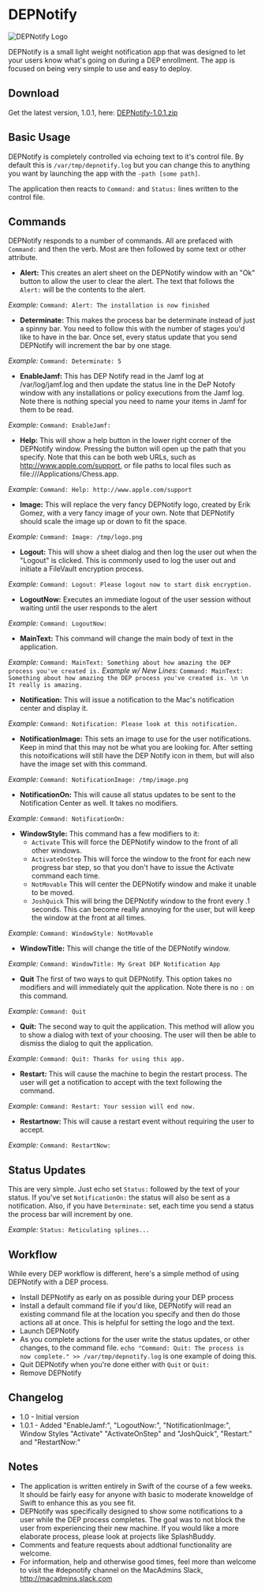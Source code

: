 # DEPNotify

![DEPNotify Logo](https://gitlab.com/Mactroll/DEPNotify/raw/master/DEPNotify/Assets.xcassets/DEPNotify.imageset/depnotify_512.png)

DEPNotify is a small light weight notification app that was designed to let your users know what's going on during a DEP enrollment. The app is focused on being very simple to use and easy to deploy.

## Download

Get the latest version, 1.0.1, here: [DEPNotify-1.0.1.zip](https://macadmins.slack.com/files/mactroll/F5R0Y0BML/depnotify-1.0.1_11_.zip)

## Basic Usage

DEPNotify is completely controlled via echoing text to it's control file. By default this is `/var/tmp/depnotify.log` but you can change this to anything you want by launching the app with the `-path [some path]`.

The application then reacts to `Command:` and `Status:` lines written to the control file. 

## Commands

DEPNotify responds to a number of commands. All are prefaced with `Command:` and then the verb. Most are then followed by some text or other attribute.

* **Alert:** This creates an alert sheet on the DEPNotify window with an "Ok" button to allow the user to clear the alert. The text that follows the `Alert:` will be the contents to the alert.

*Example:* `Command: Alert: The installation is now finished`

* **Determinate:** This makes the process bar be determinate instead of just a spinny bar. You need to follow this with the number of stages you'd like to have in the bar. Once set, every status update that you send DEPNotify will increment the bar by one stage.

*Example:* `Command: Determinate: 5`

* **EnableJamf:** This has DEP Notify read in the Jamf log at /var/log/jamf.log and then update the status line in the DeP Notofy window with any installations or policy executions from the Jamf log. Note there is nothing special you need to name your items in Jamf for them to be read.

*Example:* `Command: EnableJamf:`

* **Help:**  This will show a help button in the lower right corner of the DEPNotify window. Pressing the button will open up the path that you specify. Note that this can be both web URLs, such as http://www.apple.com/support, or file paths to local files such as file:///Applications/Chess.app.

*Example:* `Command: Help: http://www.apple.com/support`

* **Image:** This will replace the very fancy DEPNotify logo, created by Erik Gomez, with a very fancy image of your own. Note that DEPNotify should scale the image up or down to fit the space.

*Example:* `Command: Image: /tmp/logo.png`

* **Logout:** This will show a sheet dialog and then log the user out when the "Logout" is clicked. This is commonly used to log the user out and initiate a FileVault encryption process.

*Example:* `Command: Logout: Please logout now to start disk encryption.`

* **LogoutNow:** Executes an immediate logout of the user session without waiting until the user responds to the alert  

*Example:* `Command: LogoutNow:`

* **MainText:** This command will change the main body of text in the application.

*Example:* `Command: MainText: Something about how amazing the DEP process you've created is.`
*Example w/ New Lines:* `Command: MainText: Something about how amazing the DEP process you've created is. \n \n It really is amazing.`

* **Notification:** This will issue a notification to the Mac's notification center and display it.

*Example:* `Command: Notification: Please look at this notification.`

* **NotificationImage:** This sets an image to use for the user notifications. Keep in mind that this may not be what you are looking for. After setting this notoifications will still have the DEP Notify icon in them, but will also have the image set with this command.

*Example:* `Command: NotificationImage: /tmp/image.png`

* **NotificationOn:** This will cause all status updates to be sent to the Notification Center as well. It takes no modifiers.

*Example:* `Command: NotificationOn:`

* **WindowStyle:** This command has a few modifiers to it:
    * `Activate` This will force the DEPNotify window to the front of all other windows.
    * `ActivateOnStep` This will force the window to the front for each new progress bar step, so that you don't have to issue the Activate command each time.
    * `NotMovable` This will center the DEPNotify window and make it unable to be moved.
    * `JoshQuick` This will bring the DEPNotify window to the front every .1 seconds. This can become really annoying for the user, but will keep the window at the front at all times.

*Example:* `Command: WindowStyle: NotMovable`

* **WindowTitle:** This will change the title of the DEPNotify window.

*Example:* `Command: WindowTitle: My Great DEP Notification App`

* **Quit** The first of two ways to quit DEPNotify. This option takes no modifiers and will immediately quit the application. Note there is no `:` on this command.

*Example:* `Command: Quit`

* **Quit:** The second way to quit the application. This method will allow you to show a dialog with text of your choosing. The user will then be able to dismiss the dialog to quit the application.

*Example:* `Command: Quit: Thanks for using this app.`

* **Restart:** This will cause the machine to begin the restart process. The user will get a notification to accept with the text following the command.

*Example:* `Command: Restart: Your session will end now.`

* **Restartnow:** This will cause a restart event without requiring the user to accept.

*Example:* `Command: RestartNow:`

## Status Updates

This are very simple. Just echo set `Status:` followed by the text of your status. If you've set `NotificationOn:` the status will also be sent as a notification. Also, if you have `Determinate:` set, each time you send a status the process bar will increment by one.

*Example:* `Status: Reticulating splines...`

## Workflow

While every DEP workflow is different, here's a simple method of using DEPNotify with a DEP process.

* Install DEPNotify as early on as possible during your DEP process
* Install a default command file if you'd like, DEPNotify will read an existing command file at the location you specify and then do those actions all at once. This is helpful for setting the logo and the text.
* Launch DEPNotify
* As you complete actions for the user write the status updates, or other changes, to the command file. `echo "Command: Quit: The process is now complete." >> /var/tmp/depnotify.log` is one example of doing this.
* Quit DEPNotify when you're done either with `Quit` or `Quit:`
* Remove DEPNotify

## Changelog

* 1.0 - Initial version
* 1.0.1 - Added "EnableJamf:", "LogoutNow:", "NotificationImage:", Window Styles "Activate" "ActivateOnStep" and "JoshQuick", "Restart:" and "RestartNow:"

## Notes

* The application is written entirely in Swift of the course of a few weeks. It should be fairly easy for anyone with basic to moderate knoweldge of Swift to enhance this as you see fit.
* DEPNotify was specifically designed to show some notifications to a user while the DEP process completes. The goal was to not block the user from experiencing their new machine. If you would like a more elaborate process, please look at projects like SplashBuddy.
* Comments and feature requests about addtional functionality are welcome.
* For information, help and otherwise good times, feel more than welcome to visit the #depnotify channel on the MacAdmins Slack, http://macadmins.slack.com
